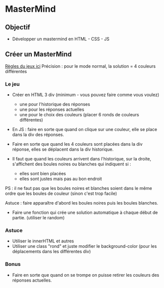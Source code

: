 # MasterMind

## Objectif

- Développer un mastermind en HTML - CSS - JS

## Créer un MasterMind

[Règles du jeux ici](https://fr.wikipedia.org/wiki/Mastermind)
Précision : pour le mode normal, la solution  = 4 couleurs différentes

### Le jeu

* Créer en HTML 3 div (minimum - vous pouvez faire comme vous voulez)
	- une pour l'historique des réponses
	- une pour les réponses actuelles
	- une pour le choix des couleurs (placer 6 ronds de couleurs différentes)

* En JS : faire en sorte que quand on clique sur une couleur, elle se place dans la div des réponses.

* Faire en sorte que quand les 4 couleurs sont placées dans la div réponse, elles se déplacent dans la div historique.

* Il faut que quand les couleurs arrivent dans l'historique, sur la droite, s'affichent des boules noires ou blanches qui indiquent si :
	- elles sont bien placées
	- elles sont justes mais pas au bon endroit

PS : il ne faut pas que les boules noires et blanches soient dans le même ordre que les boules de couleur (sinon c'est trop facile)

Astuce : faire apparaître d'abord les boules noires puis les boules blanches.

* Faire une fonction qui crée une solution automatique à chaque début de partie. (utiliser le random)

### Astuce

* Utiliser le innerHTML et autres
* Utiliser une class "rond" et juste modifier le background-color (pour les déplacements dans les différentes div)


### Bonus

* Faire en sorte que quand on se trompe on puisse retirer les couleurs des réponses actuelles.
